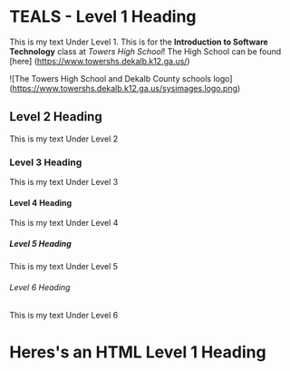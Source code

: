 # TEALS - Level 1 Heading
This is my text Under Level 1. This is for the **Introduction to Software Technology** class at *Towers High School*! The High School can be found [here] (https://www.towershs.dekalb.k12.ga.us/)


![The Towers High School and Dekalb County schools logo]  (https://www.towershs.dekalb.k12.ga.us/sysimages.logo.png)
## Level 2 Heading

This is my text Under Level 2

### Level 3 Heading

This is my text Under Level 3

#### Level 4 Heading

This is my text Under Level 4

##### Level 5 Heading

This is my text Under Level 5

###### Level 6 Heading

This is my text Under Level 6

<H1>Heres's an HTML Level 1 Heading</H1>
